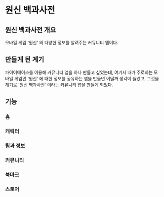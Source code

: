 # 원신 백과사전

## 원신 백과사전 개요

모바일 게임 '원신' 의 다양한 정보를 알려주는 커뮤니티 앱이다.

## 만들게 된 계기

파이어베이스를 이용해 커뮤니티 앱을 하나 만들고 싶었는데, 여기서 내가 주로하는 모바일 게임인 '원신' 에 대한 정보를 공유하는 앱을 만들면 어떨까 생각이 들었고, 그것을 계기로 '원신 백과사전' 이라는 커뮤니티 앱을 만들게 되었다.

## 기능

### 홈

### 캐릭터

### 팁과 정보

### 커뮤니티

### 북마크

### 스토어

